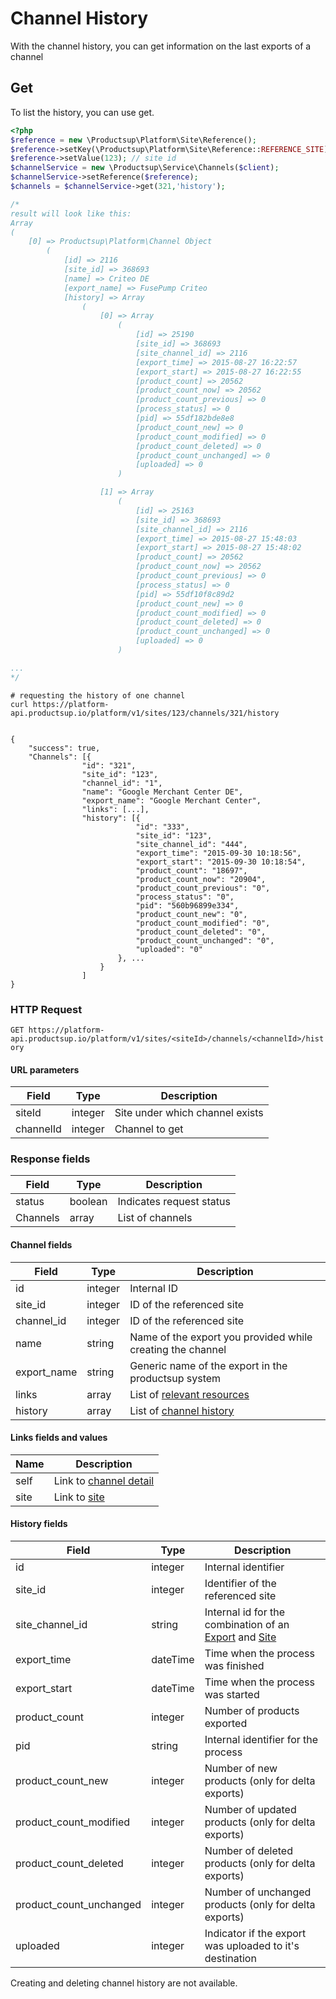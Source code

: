# Channel History
 
With the channel history, you can get information on the last exports of a channel

## Get
To list the history, you can use get.

```php
<?php
$reference = new \Productsup\Platform\Site\Reference();
$reference->setKey(\Productsup\Platform\Site\Reference::REFERENCE_SITE);
$reference->setValue(123); // site id
$channelService = new \Productsup\Service\Channels($client);
$channelService->setReference($reference);
$channels = $channelService->get(321,'history');

/*
result will look like this:
Array
(
    [0] => Productsup\Platform\Channel Object
        (
            [id] => 2116
            [site_id] => 368693
            [name] => Criteo DE
            [export_name] => FusePump Criteo
            [history] => Array
                (
                    [0] => Array
                        (
                            [id] => 25190
                            [site_id] => 368693
                            [site_channel_id] => 2116
                            [export_time] => 2015-08-27 16:22:57
                            [export_start] => 2015-08-27 16:22:55
                            [product_count] => 20562
                            [product_count_now] => 20562
                            [product_count_previous] => 0
                            [process_status] => 0
                            [pid] => 55df182bde8e8
                            [product_count_new] => 0
                            [product_count_modified] => 0
                            [product_count_deleted] => 0
                            [product_count_unchanged] => 0
                            [uploaded] => 0
                        )

                    [1] => Array
                        (
                            [id] => 25163
                            [site_id] => 368693
                            [site_channel_id] => 2116
                            [export_time] => 2015-08-27 15:48:03
                            [export_start] => 2015-08-27 15:48:02
                            [product_count] => 20562
                            [product_count_now] => 20562
                            [product_count_previous] => 0
                            [process_status] => 0
                            [pid] => 55df10f8c89d2
                            [product_count_new] => 0
                            [product_count_modified] => 0
                            [product_count_deleted] => 0
                            [product_count_unchanged] => 0
                            [uploaded] => 0
                        )

...
*/
```

```shell
# requesting the history of one channel
curl https://platform-api.productsup.io/platform/v1/sites/123/channels/321/history


```
    
```shell    
{
    "success": true,
    "Channels": [{
                "id": "321",
                "site_id": "123",
                "channel_id": "1",
                "name": "Google Merchant Center DE",
                "export_name": "Google Merchant Center",
                "links": [...],
                "history": [{
                            "id": "333",
                            "site_id": "123",
                            "site_channel_id": "444",
                            "export_time": "2015-09-30 10:18:56",
                            "export_start": "2015-09-30 10:18:54",
                            "product_count": "18697",
                            "product_count_now": "20904",
                            "product_count_previous": "0",
                            "process_status": "0",
                            "pid": "560b96899e334",
                            "product_count_new": "0",
                            "product_count_modified": "0",
                            "product_count_deleted": "0",
                            "product_count_unchanged": "0",
                            "uploaded": "0"
                        }, ...
                    }
                ]
}
```
### HTTP Request

`GET https://platform-api.productsup.io/platform/v1/sites/<siteId>/channels/<channelId>/history`

#### URL parameters
Field | Type | Description
------ | -------- | --------------
siteId | integer | Site under which channel exists
channelId | integer | Channel to get

### Response fields
Field | Type | Description
------ | -------- | --------------
status | boolean | Indicates request status
Channels | array | List of channels

#### Channel fields
Field | Type | Description
------ | -------- | --------------
id | integer | Internal ID
site_id | integer | ID of the referenced site
channel_id | integer | ID of the referenced site
name | string | Name of the export you provided while creating the channel
export_name | string | Generic name of the export in the productsup system
links | array | List of [relevant resources](#channel-history-response-links)
history | array | List of [channel history](#channel-history-response-history)

#### <a name="channel-history-response-links"></a> Links fields and values
Name | Description
--- | ---
self | Link to [channel detail](#channel-request-by-id)
site | Link to [site](#sites-request-by-id) 

#### <a name="channel-history-response-history"></a> History fields
Field | Type | Description
------ | -------- | --------------
id | integer | Internal identifier
site_id | integer | Identifier of the referenced site
site_channel_id | string | Internal id for the combination of an [Export](#channels) and [Site](#sites)
export_time | dateTime | Time when the process was finished
export_start | dateTime | Time when the process was started
product_count | integer | Number of products exported
pid | string | Internal identifier for the process
product_count_new | integer | Number of new products (only for delta exports)
product_count_modified | integer | Number of updated products (only for delta exports)
product_count_deleted | integer | Number of deleted products (only for delta exports)
product_count_unchanged | integer | Number of unchanged products (only for delta exports)
uploaded | integer | Indicator if the export was uploaded to it's destination

<aside class="notice">Creating and deleting channel history are not available.</aside>
